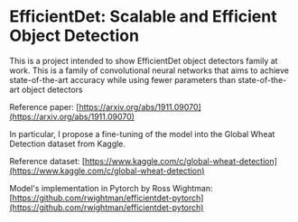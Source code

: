 # EfficientDet: Scalable and Efficient Object Detection

This is a project intended to show EfficientDet object detectors family at work.
This is a family of convolutional neural networks that aims to achieve 
state-of-the-art accuracy while using fewer parameters than state-of-the-art object detectors

Reference paper: [https://arxiv.org/abs/1911.09070](https://arxiv.org/abs/1911.09070)

In particular, I propose a fine-tuning of the model into the Global Wheat Detection dataset from Kaggle.

Reference dataset: [https://www.kaggle.com/c/global-wheat-detection](https://www.kaggle.com/c/global-wheat-detection)

Model's implementation in Pytorch by Ross Wightman: [https://github.com/rwightman/efficientdet-pytorch](https://github.com/rwightman/efficientdet-pytorch)


